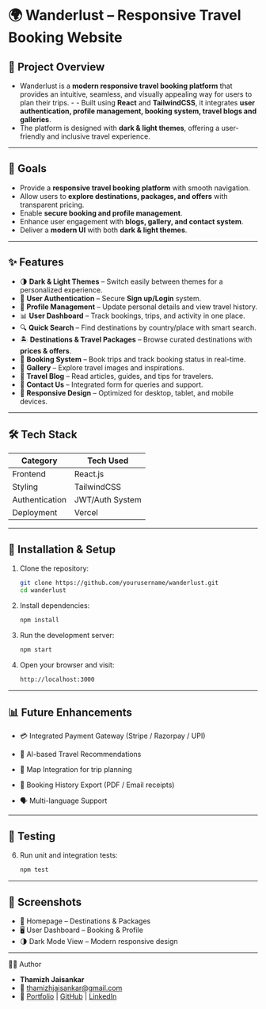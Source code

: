 # 🌍 Wanderlust – Responsive Travel Booking Website  

## 📖 Project Overview 
- Wanderlust is a **modern responsive travel booking platform** that provides an intuitive, seamless, and visually appealing way for users to plan their trips. - - Built using **React** and **TailwindCSS**, it integrates **user authentication, profile management, booking system, travel blogs and galleries**.  
- The platform is designed with **dark & light themes**, offering a user-friendly and inclusive travel experience.    

---

## 🎯 Goals  
- Provide a **responsive travel booking platform** with smooth navigation.  
- Allow users to **explore destinations, packages, and offers** with transparent pricing.  
- Enable **secure booking and profile management**.  
- Enhance user engagement with **blogs, gallery, and contact system**.  
- Deliver a **modern UI** with both **dark & light themes**.  

---

## ✨ Features  

- 🌗 **Dark & Light Themes** – Switch easily between themes for a personalized experience.  
- 👤 **User Authentication** – Secure **Sign up/Login** system.  
- 📝 **Profile Management** – Update personal details and view travel history.  
- 📊 **User Dashboard** – Track bookings, trips, and activity in one place.  
- 🔍 **Quick Search** – Find destinations by country/place with smart search.  
- 🏝️ **Destinations & Travel Packages** – Browse curated destinations with **prices & offers**.  
- 🧾 **Booking System** – Book trips and track booking status in real-time.  
- 📸 **Gallery** – Explore travel images and inspirations.  
- 📰 **Travel Blog** – Read articles, guides, and tips for travelers.  
- 📩 **Contact Us** – Integrated form for queries and support.  
- 📱 **Responsive Design** – Optimized for desktop, tablet, and mobile devices.  

---

## 🛠️ Tech Stack  

| Category         | Tech Used          |  
|------------------|--------------------|  
| Frontend         | React.js           |  
| Styling          | TailwindCSS        |  
| Authentication   | JWT/Auth System    |  
| Deployment       | Vercel   |  

---

## 🚀 Installation & Setup  

1. Clone the repository:
   ```bash
   git clone https://github.com/yourusername/wanderlust.git
   cd wanderlust
3. Install dependencies:
   ```bash
   npm install

4. Run the development server:
   ```bash
   npm start

5. Open your browser and visit:
   ```bash
   http://localhost:3000

---

## 📊 Future Enhancements

- 💳 Integrated Payment Gateway (Stripe / Razorpay / UPI)

- 🤖 AI-based Travel Recommendations

- 📍 Map Integration for trip planning

- 🛫 Booking History Export (PDF / Email receipts)

- 🗣️ Multi-language Support

---

## 🧪 Testing
6. Run unit and integration tests:
   ```bash
   npm test 

---

## 📸 Screenshots

- 📱 Homepage – Destinations & Packages
- 🖥️ User Dashboard – Booking & Profile
- 🌗 Dark Mode View – Modern responsive design

---

👨‍💻 Author
- **Thamizh Jaisankar**
- 📧 [thamizhjaisankar@gmail.com](mailto:thamizhjaisankar@gmail.com)
- 🔗 [Portfolio](https://portfolio-fawn-beta-24.vercel.app/) | [GitHub](https://github.com/Thamizhjaisankar-git) | [LinkedIn](https://www.linkedin.com/in/thamizhjaisankar)




